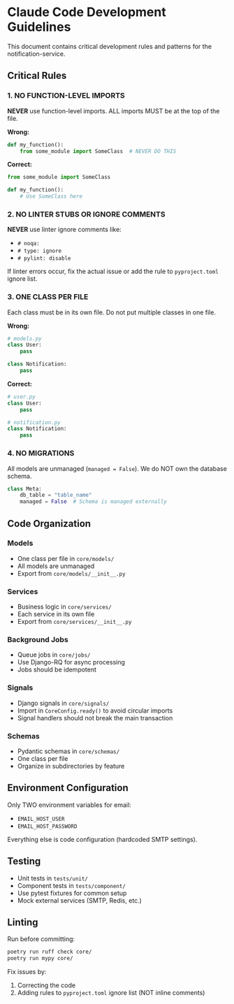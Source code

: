 # Claude Code Development Guidelines

This document contains critical development rules and patterns for the notification-service.

## Critical Rules

### 1. NO FUNCTION-LEVEL IMPORTS
**NEVER** use function-level imports. ALL imports MUST be at the top of the file.

**Wrong:**
```python
def my_function():
    from some_module import SomeClass  # NEVER DO THIS
```

**Correct:**
```python
from some_module import SomeClass

def my_function():
    # Use SomeClass here
```

### 2. NO LINTER STUBS OR IGNORE COMMENTS
**NEVER** use linter ignore comments like:
- `# noqa:`
- `# type: ignore`
- `# pylint: disable`

If linter errors occur, fix the actual issue or add the rule to `pyproject.toml` ignore list.

### 3. ONE CLASS PER FILE
Each class must be in its own file. Do not put multiple classes in one file.

**Wrong:**
```python
# models.py
class User:
    pass

class Notification:
    pass
```

**Correct:**
```python
# user.py
class User:
    pass

# notification.py
class Notification:
    pass
```

### 4. NO MIGRATIONS
All models are unmanaged (`managed = False`). We do NOT own the database schema.

```python
class Meta:
    db_table = "table_name"
    managed = False  # Schema is managed externally
```

## Code Organization

### Models
- One class per file in `core/models/`
- All models are unmanaged
- Export from `core/models/__init__.py`

### Services
- Business logic in `core/services/`
- Each service in its own file
- Export from `core/services/__init__.py`

### Background Jobs
- Queue jobs in `core/jobs/`
- Use Django-RQ for async processing
- Jobs should be idempotent

### Signals
- Django signals in `core/signals/`
- Import in `CoreConfig.ready()` to avoid circular imports
- Signal handlers should not break the main transaction

### Schemas
- Pydantic schemas in `core/schemas/`
- One class per file
- Organize in subdirectories by feature

## Environment Configuration

Only TWO environment variables for email:
- `EMAIL_HOST_USER`
- `EMAIL_HOST_PASSWORD`

Everything else is code configuration (hardcoded SMTP settings).

## Testing

- Unit tests in `tests/unit/`
- Component tests in `tests/component/`
- Use pytest fixtures for common setup
- Mock external services (SMTP, Redis, etc.)

## Linting

Run before committing:
```bash
poetry run ruff check core/
poetry run mypy core/
```

Fix issues by:
1. Correcting the code
2. Adding rules to `pyproject.toml` ignore list (NOT inline comments)
